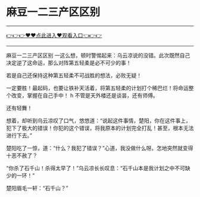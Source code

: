 # 麻豆一二三产区区别

<hr/> <a href="https://github.com/kjhudf/xccd/issues/1">👉👉👉♥♥点此进入♥观看入口👈👉👉</a><hr/>
麻豆一二三产区区别
一这么想，顿时警惕起来：乌云凉说的没错。此次既然自己决定逆了这命运，那么对阵第五轻柔是必不可少的事！

若是自己还保持这种第五轻柔不可战胜的想法，必败无疑！

一定要胜！最起码，也要让铁补天活着，将第五轻柔的计划打个稀巴烂！将命运整个改变，掌握在自己手中！
h
不管是天外楼还是谈昙，还有师傅。

还有轻舞！

想着，却听到乌云凉叹了口气，悠悠道：“说起这件事情，楚阳，你在这件事上，犯下了极大的错误！你犯的这个错误，将我原本的计划完全打乱！甚至，根本无法进行下去。”

楚阳吃了一惊，道：“什么？我犯了错误？”心道，我没做什么呀。怎地突然就变得十恶不赦了？

“你杀了石千山！杀得太早了！”乌云凉长长叹息：“石千山本是我计划之中不可缺少的一环！”

楚阳眉毛一轩：“石千山？”
